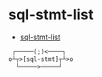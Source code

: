 # sql-stmt-list

- [sql-stmt-list](<https://www.sqlite.org/syntax/sql-stmt-list.html>)

```txt
 ┌─────(;)<────┐
o┴┬>[sql-stmt]┬┴>o
  └─────>─────┘
```
